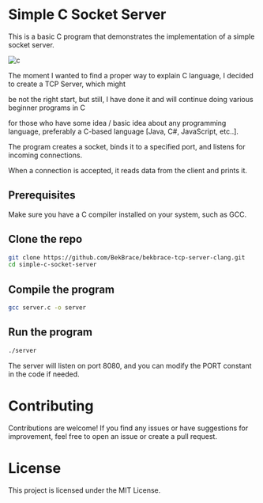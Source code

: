 # Simple C Socket Server

This is a basic C program that demonstrates the implementation of a simple socket server. 

![c](https://github.com/BekBrace/bekbrace-tcp-server-clang/assets/60483846/b6fd99bf-c987-4b3d-b064-5e26cb80b188)

The moment I wanted to find a proper way to explain C language, I decided to create a TCP Server, which might

be not the right start, but still, I have done it and will continue doing various beginner programs in C

for those who have some idea / basic idea about any programming language, preferably a C-based language [Java, C#, JavaScript, etc..].

The program creates a socket, binds it to a specified port, and listens for incoming connections. 

When a connection is accepted, it reads data from the client and prints it.

## Prerequisites

Make sure you have a C compiler installed on your system, such as GCC.

## Clone the repo
```bash
git clone https://github.com/BekBrace/bekbrace-tcp-server-clang.git
cd simple-c-socket-server
```

## Compile the program
```bash
gcc server.c -o server
```

## Run the program
```bash
./server
```

The server will listen on port 8080, and you can modify the PORT constant in the code if needed.

# Contributing
Contributions are welcome! If you find any issues or have suggestions for improvement, feel free to open an issue or create a pull request.


# License
This project is licensed under the MIT License.